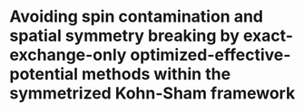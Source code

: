 # Avoiding spin contamination and spatial symmetry breaking by exact-exchange-only optimized-effective-potential methods within the symmetrized Kohn-Sham framework
